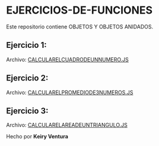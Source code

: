 # EJERCICIOS-DE-FUNCIONES

Este repositorio contiene OBJETOS Y OBJETOS ANIDADOS.

## Ejercicio 1: 

Archivo: [CALCULARELCUADRODEUNNUMERO.JS](./CALCULARELCUADRODEUNNUMERO.JS)

## Ejercicio 2: 

Archivo: [CALCULARELPROMEDIODE3NUMEROS.JS](./CALCULARELPROMEDIODE3NUMEROS.JS)

## Ejercicio 3: 

Archivo: [CALCULARELAREADEUNTRIANGULO.JS](./CALCULARELAREADEUNTRIANGULO.JS)

Hecho por **Keiry Ventura**
